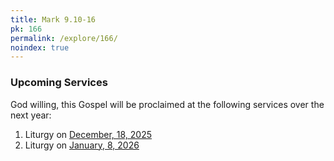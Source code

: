 ```yaml
---
title: Mark 9.10-16
pk: 166
permalink: /explore/166/
noindex: true
---
```


### Upcoming Services

God willing, this Gospel will be proclaimed at the following services over the next year:


1. Liturgy on [December, 18, 2025](https://orthocal.info/readings/gregorian/2025/12/18/)
1. Liturgy on [January,  8, 2026](https://orthocal.info/readings/gregorian/2026/01/08/)
